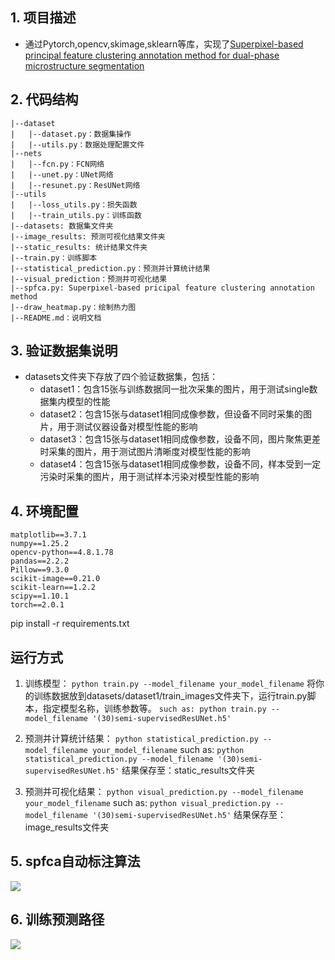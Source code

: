 ## 1. 项目描述
- 通过Pytorch,opencv,skimage,sklearn等库，实现了[Superpixel-based principal feature clustering annotation method for dual-phase microstructure segmentation](https://doi.org/10.1016/j.matchar.2024.114523)

## 2. 代码结构
```SPFCA_code_and_validation
|--dataset
|   |--dataset.py：数据集操作
|   |--utils.py：数据处理配置文件
|--nets
|   |--fcn.py：FCN网络
|   |--unet.py：UNet网络
|   |--resunet.py：ResUNet网络
|--utils
|   |--loss_utils.py：损失函数
|   |--train_utils.py：训练函数
|--datasets: 数据集文件夹
|--image_results: 预测可视化结果文件夹
|--static_results: 统计结果文件夹
|--train.py：训练脚本
|--statistical_prediction.py：预测并计算统计结果
|--visual_prediction：预测并可视化结果
|--spfca.py: Superpixel-based pricipal feature clustering annotation method
|--draw_heatmap.py：绘制热力图
|--README.md：说明文档
```

## 3. 验证数据集说明
- datasets文件夹下存放了四个验证数据集，包括：
    - dataset1：包含15张与训练数据同一批次采集的图片，用于测试single数据集内模型的性能
    - dataset2：包含15张与dataset1相同成像参数，但设备不同时采集的图片，用于测试仪器设备对模型性能的影响
    - dataset3：包含15张与dataset1相同成像参数，设备不同，图片聚焦更差时采集的图片，用于测试图片清晰度对模型性能的影响
    - dataset4：包含15张与dataset1相同成像参数，设备不同，样本受到一定污染时采集的图片，用于测试样本污染对模型性能的影响

## 4. 环境配置
```SPFCA_code_and_validation
matplotlib==3.7.1
numpy==1.25.2
opencv-python==4.8.1.78
pandas==2.2.2
Pillow==9.3.0
scikit-image==0.21.0
scikit-learn==1.2.2
scipy==1.10.1
torch==2.0.1
```

pip install -r requirements.txt

## 运行方式
1. 训练模型：
   ```python train.py --model_filename your_model_filename```
将你的训练数据放到datasets/dataset1/train_images文件夹下，运行train.py脚本，指定模型名称，训练参数等。
```such as: python train.py --model_filename '(30)semi-supervisedResUNet.h5'```

3. 预测并计算统计结果：
```python statistical_prediction.py --model_filename your_model_filename```
such as:
```python statistical_prediction.py --model_filename '(30)semi-supervisedResUNet.h5'```
结果保存至：static_results文件夹

5. 预测并可视化结果：
```python visual_prediction.py --model_filename your_model_filename```
such as:
```python visual_prediction.py --model_filename '(30)semi-supervisedResUNet.h5'```
结果保存至：image_results文件夹



## 5. spfca自动标注算法
![](spfca.png)

## 6. 训练预测路径
![](training_and_predict_path.png)

